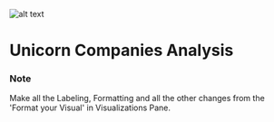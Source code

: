 
![alt text](https://ineuron.ai/images/ineuron-logo.png)



# Unicorn Companies Analysis

### Note

Make all the Labeling, Formatting and all the other changes from the 'Format your Visual' in Visualizations Pane.